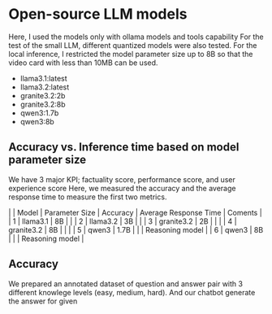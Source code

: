 # Open-source LLM models

Here, I used the models only with ollama models and tools capability
For the test of the small LLM, different quantized models were also
tested. For the local inference, I restricted the model parameter size up to 8B
so that the video card with less than 10MB can be used.

- llama3.1:latest
- llama3.2:latest
- granite3.2:2b
- granite3.2:8b
- qwen3:1.7b
- qwen3:8b

## Accuracy vs. Inference time based on model parameter size

We have 3 major KPI; factuality score, performance score, and user experience score
Here, we measured the accuracy and the average response time to measure the first two
metrics. 

|   | Model | Parameter Size | Accuracy | Average Response Time | Coments |
| 1 | llama3.1 | 8B | | 
| 2 | llama3.2 | 3B | |
| 3 | granite3.2 | 2B | | | 
| 4 | granite3.2 | 8B | | | 
| 5 | qwen3 | 1.7B | | | Reasoning model |
| 6 | qwen3 | 8B | | | Reasoning model |

## Accuracy

We prepared an annotated dataset of question and answer pair with 3 different knowlege levels
(easy, medium, hard). And our chatbot generate the answer for given 
